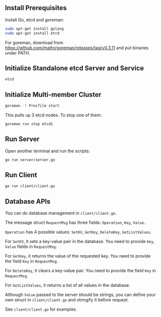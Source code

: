 ## Install Prerequisites
Install Go, etcd and goreman:
```sh
sudo apt-get install golang
sudo apt-get install etcd
```

For goreman, download from https://github.com/mattn/goreman/releases/tag/v0.3.11 and put binaries under PATH.

## Initialize Standalone etcd Server and Service
```sh
etcd
```

## Initialize Multi-member Cluster
```sh
goreman -f Procfile start
```

This pulls up 3 etcd nodes. To stop one of them:
```sh
goreman run stop etcd1
```

## Run Server

Open another terminal and run the scripts:
```sh
go run server/server.go
```

## Run Client
```sh
go run client/client.go
```

## Database APIs

You can do database management in ``client/client.go``.

The message struct ``RequestMsg`` has three fields: ``Operation``, ``Key``, ``Value``.

``Operation`` has 4 possible values: ``SetKV``, ``GetKey``, ``DeleteKey``, ``GetListValues``.

For ``SetKV``, it sets a key-value pair in the database. You need to provide ``Key``, ``Value`` fields in ``RequestMsg``.

For ``GetKey``, it returns the value of the requested key. You need to provide the field ``Key`` in ``RequestMsg``.

For ``DeleteKey``, it clears a key-value pair. You need to provide the field ``Key`` in ``RequestMsg``.

For ``GetListValues``, it returns a list of all values in the database.

Although ``Value`` passed to the server should be strings, you can define your own struct in ``client/client.go`` and stringify it before request.

See ``client/client.go`` for examples.